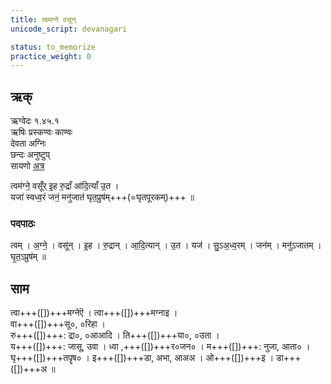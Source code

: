 ```yaml
---
title: त्वमग्ने वसून्
unicode_script: devanagari

status: to_memorize
practice_weight: 0
---
```


## ऋक्
ऋग्वेदः  १.४५.१  
ऋषिः  प्रस्कण्वः काण्वः  
देवता  अग्निः  
छन्दः  अनुष्टुप्  
सायणो [अत्र](http://rigveda.sanatana.in/describe/rikMandala/001.045.001)

त्वम॑ग्ने॒ वसूँ॑र् इ॒ह रु॒द्राँ आ॑दि॒त्याँ उ॒त ।  
यजा॑ स्वध्व॒रं जनं॒ मनु॑जातं घृत॒प्रुष॑म्+++(=घृतपूरकम्)+++ ॥

### पदपाठः
त्वम् । अ॒ग्ने॒ । वसू॑न् । इ॒ह । रु॒द्रान् । आ॒दि॒त्यान् । उ॒त ।
यज॑ । सु॒ऽअ॒ध्व॒रम् । जन॑म् । मनु॑ऽजातम् । घृ॒त॒ऽप्रुष॑म् ॥

## साम
<div class="audioEmbed"  caption="रामानुजार्यः 1974 " src="https://archive
.org/download/jaiminIya-sAma-gAna-paravastu-tradition-rAmAnuja/tvam-agne-vasUn.mp3"></div>
<div class="audioEmbed"  caption="गोपालार्यः 2015  " src="https://archive
.org/download/jaiminIya-sAma-gAna-paravastu-tradition-gopAla-2015/tvam-agne-vasUn.mp3"></div>

त्वा+++([])+++मग्नेऎ । त्वा+++([])+++मग्नाइ ।  
वा+++([])+++सू०, ०रिहा ।  
रु+++([])+++: द्रा०, ०आआदि ।   ति+++([])+++या०, ०उता ।  
य+++([])+++: जासू, उवा । ध्वा ,+++([])+++र०जन० । म+++([])+++: नुजा, आता० । घृ+++([])+++तपॄष० । इ+++([])+++डा, अभा, आअअ । ओ+++([])+++इ । डा+++([])+++अ ॥
